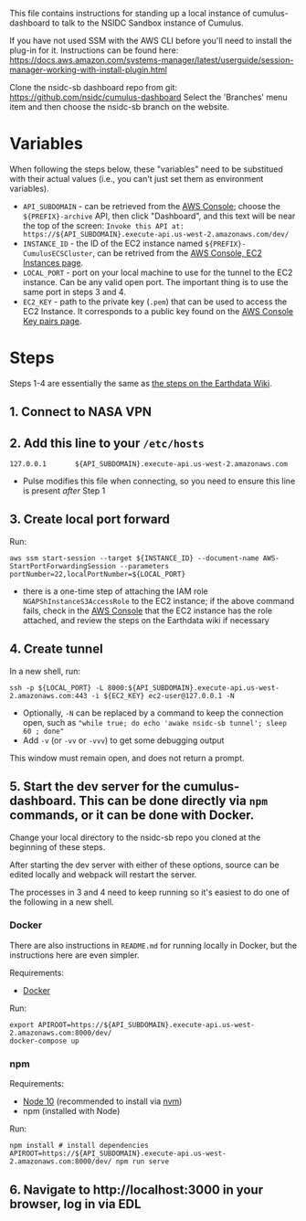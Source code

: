 This file contains instructions for standing up a local instance of
cumulus-dashboard to talk to the NSIDC Sandbox instance of Cumulus.

If you have not used SSM with the AWS CLI before you'll need to install
the plug-in for it. Instructions can be found here:
https://docs.aws.amazon.com/systems-manager/latest/userguide/session-manager-working-with-install-plugin.html

Clone the nsidc-sb dashboard repo from git:
https://github.com/nsidc/cumulus-dashboard 
Select the 'Branches' menu item and then choose the nsidc-sb branch on the website.

# Variables

When following the steps below, these "variables" need to be substitued with
their actual values (i.e., you can't just set them as environment variables).

* `API_SUBDOMAIN` - can be retrieved from the [AWS
  Console](https://us-west-2.console.aws.amazon.com/apigateway/main/apis?region=us-west-2);
  choose the `${PREFIX}-archive` API, then click "Dashboard", and this text will
  be near the top of the screen: `Invoke this API at:
  https://${API_SUBDOMAIN}.execute-api.us-west-2.amazonaws.com/dev/`
* `INSTANCE_ID` - the ID of the EC2 instance named
  `${PREFIX}-CumulusECSCluster`, can be retrived from the [AWS Console, EC2
  Instances
  page](https://us-west-2.console.aws.amazon.com/ec2/v2/home?region=us-west-2#Instances:sort=instanceId).
* `LOCAL_PORT` - port on your local machine to use for the tunnel to the EC2
  instance. Can be any valid open port. The important thing is to use the same
  port in steps 3 and 4.
* `EC2_KEY` - path to the private key (`.pem`) that can be used to access the
  EC2 Instance. It corresponds to a public key found on the [AWS Console Key
  pairs
  page](https://us-west-2.console.aws.amazon.com/ec2/v2/home?region=us-west-2#KeyPairs:).

# Steps

Steps 1-4 are essentially the same as [the steps on the Earthdata
Wiki](https://wiki.earthdata.nasa.gov/display/CUMULUS/Accessing+Cumulus+APIs+via+SSM).

## 1. Connect to NASA VPN

## 2. Add this line to your `/etc/hosts`
```
127.0.0.1       ${API_SUBDOMAIN}.execute-api.us-west-2.amazonaws.com
```

* Pulse modifies this file when connecting, so you need to ensure this line is
  present *after* Step 1

## 3. Create local port forward

Run:
```
aws ssm start-session --target ${INSTANCE_ID} --document-name AWS-StartPortForwardingSession --parameters portNumber=22,localPortNumber=${LOCAL_PORT}
```
* there is a one-time step of attaching the IAM role
  `NGAPShInstanceS3AccessRole` to the EC2 instance; if the above command fails,
  check in the [AWS
  Console](https://us-west-2.console.aws.amazon.com/ec2/v2/home?region=us-west-2#Instances:sort=instanceId)
  that the EC2 instance has the role attached, and review the steps on the
  Earthdata wiki if necessary

## 4. Create tunnel

In a new shell, run:
```
ssh -p ${LOCAL_PORT} -L 8000:${API_SUBDOMAIN}.execute-api.us-west-2.amazonaws.com:443 -i ${EC2_KEY} ec2-user@127.0.0.1 -N
```

* Optionally, `-N` can be replaced by a command to keep the connection open,
  such as `"while true; do echo 'awake nsidc-sb tunnel'; sleep 60 ; done"`
* Add `-v` (or `-vv` or `-vvv`) to get some debugging output

This window must remain open, and does not return a prompt.

## 5. Start the dev server for the cumulus-dashboard. This can be done directly via `npm` commands, or it can be done with Docker.

Change your local directory to the nsidc-sb repo you cloned at the beginning of these steps.

After starting the dev server with either of these options, source can be edited
locally and webpack will restart the server.

The processes in 3 and 4 need to keep running so it's easiest to do one of the
following in a new shell.

### Docker

There are also instructions in `README.md` for running locally in Docker, but
the instructions here are even simpler.

Requirements:

* [Docker](https://www.docker.com/products/docker-desktop)

Run:

```
export APIROOT=https://${API_SUBDOMAIN}.execute-api.us-west-2.amazonaws.com:8000/dev/
docker-compose up
```

### npm

Requirements:

* [Node 10](https://nodejs.org/en/) (recommended to install via
  [nvm](https://github.com/nvm-sh/nvm))
* npm (installed with Node)

Run:

```
npm install # install dependencies
APIROOT=https://${API_SUBDOMAIN}.execute-api.us-west-2.amazonaws.com:8000/dev/ npm run serve
```

## 6. Navigate to http://localhost:3000 in your browser, log in via EDL
